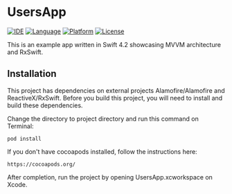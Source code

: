 # UsersApp

[![IDE](https://img.shields.io/badge/Xcode-10-blue.svg)](https://developer.apple.com/xcode/)
[![Language](https://img.shields.io/badge/swift-4.2-orange.svg)](https://swift.org)
[![Platform](https://img.shields.io/badge/platform-iOS%2012-green.svg)](https://developer.apple.com/ios/)
[![License](https://img.shields.io/badge/license-MIT-blue.svg)](LICENSE)

This is an example app written in Swift 4.2 showcasing MVVM architecture and RxSwift.

## Installation

This project has dependencies on external projects Alamofire/Alamofire and ReactiveX/RxSwift. Before you build this project, you will need to install and build these dependencies.

Change the directory to project directory and run this command on Terminal:

```
pod install
```

If you don't have cocoapods installed, follow the instructions here:
```
https://cocoapods.org/
```

After completion, run the project by opening UsersApp.xcworkspace on Xcode.

